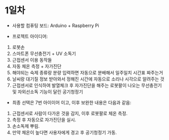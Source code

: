# 1일차

- 사용할 컴퓨팅 보드: Arduino + Raspberry Pi

- 프로젝트 아이디어:
1. 로봇손
2. 스마트폰 무선충전기 + UV 소독기
3. 근접센서 이용 동작들
4. 자동 체온 측정 + 자가진단
5. 해야되는 숙제 종류랑 분량 입력하면 자동으로 분배해서 일주일치 시간표 짜주는거
6. 날씨랑 대기질 정보 받아와서 정해진 시간에 자동으로 소리나 시각으로 알려주는 것
7. 근접센서로 인식하여 발열체크 후 자가진단을 해주는 로봇팔이 나오는 무선충전기 및 자외선소독 기능이 달린 공기청정기

- 최종 선택은 7번 아이이어 이고, 이후 보완한 내용은 다음과 같음:
1. 근접센서로 사람이 다가온 것을 감지, 이후 로봇팔로 체온 측정.
2. 측정 후 자동으로 자가진단을 실시.
3. 손소독제 뿌림.
4. 만약 체온이 높다면 사용자에게 경고 후 공기청정기 가동.

